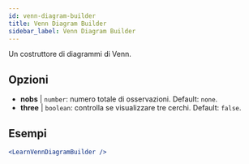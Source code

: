 ```yaml
---
id: venn-diagram-builder
title: Venn Diagram Builder
sidebar_label: Venn Diagram Builder
---
```


Un costruttore di diagrammi di Venn.

## Opzioni

* __nobs__ | `number`: numero totale di osservazioni. Default: `none`.
* __three__ | `boolean`: controlla se visualizzare tre cerchi. Default: `false`.


## Esempi

```jsx live
<LearnVennDiagramBuilder />
```

